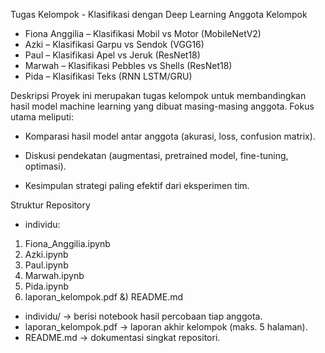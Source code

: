 Tugas Kelompok - Klasifikasi dengan Deep Learning
Anggota Kelompok
- Fiona Anggilia – Klasifikasi Mobil vs Motor (MobileNetV2)
- Azki – Klasifikasi Garpu vs Sendok (VGG16)
- Paul – Klasifikasi Apel vs Jeruk (ResNet18)
- Marwah – Klasifikasi Pebbles vs Shells (ResNet18)
- Pida – Klasifikasi Teks (RNN LSTM/GRU)

Deskripsi
Proyek ini merupakan tugas kelompok untuk membandingkan hasil model machine learning yang dibuat masing-masing anggota.
Fokus utama meliputi:
- Komparasi hasil model antar anggota (akurasi, loss, confusion matrix).

- Diskusi pendekatan (augmentasi, pretrained model, fine-tuning, optimasi).

- Kesimpulan strategi paling efektif dari eksperimen tim.

Struktur Repository
- individu:
1) Fiona_Anggilia.ipynb
2) Azki.ipynb
3) Paul.ipynb
4) Marwah.ipynb
5) Pida.ipynb
6) laporan_kelompok.pdf
&) README.md

- individu/ → berisi notebook hasil percobaan tiap anggota.
- laporan_kelompok.pdf → laporan akhir kelompok (maks. 5 halaman).
- README.md → dokumentasi singkat repositori.
